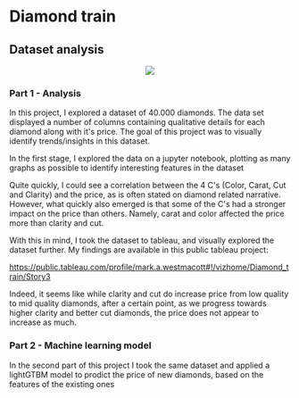 # Diamond train
## Dataset analysis 

<p align="center">
  <img src="https://www.hudsonpoole.com/blog/wp-content/uploads/2018/01/The-4cs-Diamond-hudsonpoole.jpg">
</p>

### Part 1 - Analysis

In this project, I explored a dataset of 40.000 diamonds. The data set displayed a number of columns containing qualitative details for each diamond along with it's price. The goal of this project was to visually identify trends/insights in this dataset. 

In the first stage, I explored the data on a jupyter notebook, plotting as many graphs as possible to identify interesting features in the dataset

Quite quickly, I could see a correlation between the 4 C's (Color, Carat, Cut and Clarity) and the price, as is often stated on diamond related narrative. However, what quickly also emerged is that some of the C's had a stronger impact on the price than others. Namely, carat and color affected the price more than clarity and cut. 

With this in mind, I took the dataset to tableau, and visually explored the dataset further. My findings are available in this public tableau project:

https://public.tableau.com/profile/mark.a.westmacott#!/vizhome/Diamond_train/Story3

Indeed, it seems like while clarity and cut do increase price from low quality to mid quality diamonds, after a certain point, as we progress towards higher clarity and better cut diamonds, the price does not appear to increase as much. 


### Part 2 - Machine learning model

In the second part of this project I took the same dataset and applied a lightGTBM model to prodict the price of new diamonds, based on the features of the existing ones

